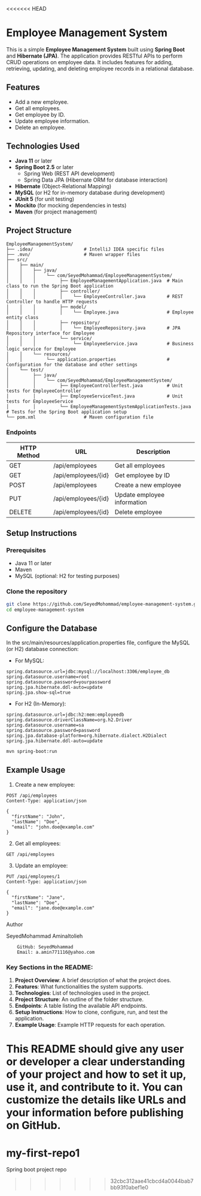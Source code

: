 <<<<<<< HEAD
# Employee Management System

This is a simple **Employee Management System** built using **Spring Boot** and **Hibernate (JPA)**. The application provides RESTful APIs to perform CRUD operations on employee data. It includes features for adding, retrieving, updating, and deleting employee records in a relational database.

## Features

- Add a new employee.
- Get all employees.
- Get employee by ID.
- Update employee information.
- Delete an employee.

## Technologies Used

- **Java 11** or later
- **Spring Boot 2.5** or later
    - Spring Web (REST API development)
    - Spring Data JPA (Hibernate ORM for database interaction)
- **Hibernate** (Object-Relational Mapping)
- **MySQL** (or H2 for in-memory database during development)
- **JUnit 5** (for unit testing)
- **Mockito** (for mocking dependencies in tests)
- **Maven** (for project management)

## Project Structure
```
EmployeeManagementSystem/
├── .idea/                   # IntelliJ IDEA specific files
├── .mvn/                    # Maven wrapper files
├── src/
│    ├── main/
│    │    ├── java/
│    │    │    └── com/SeyedMohammad/EmployeeManagementSystem/
│    │    │         ├── EmployeeManagementApplication.java  # Main class to run the Spring Boot application
│    │    │         ├── controller/
│    │    │         │    └── EmployeeController.java        # REST Controller to handle HTTP requests
│    │    │         ├── model/
│    │    │         │    └── Employee.java                  # Employee entity class
│    │    │         ├── repository/
│    │    │         │    └── EmployeeRepository.java        # JPA Repository interface for Employee
│    │    │         └── service/
│    │    │              └── EmployeeService.java           # Business logic service for Employee
│    │    └── resources/
│    │         └── application.properties                   # Configuration for the database and other settings
│    └── test/
│         ├── java/
│         │    └── com/SeyedMohammad/EmployeeManagementSystem/
│         │         ├── EmployeeControllerTest.java         # Unit tests for EmployeeController
│         │         ├── EmployeeServiceTest.java            # Unit tests for EmployeeService
│         │         └── EmployeeManagementSystemApplicationTests.java  # Tests for the Spring Boot application setup
└── pom.xml                  # Maven configuration file
```


### Endpoints

| HTTP Method | URL               | Description                    |
| ----------- | ----------------- | ------------------------------ |
| GET         | /api/employees     | Get all employees               |
| GET         | /api/employees/{id} | Get employee by ID              |
| POST        | /api/employees     | Create a new employee           |
| PUT         | /api/employees/{id} | Update employee information     |
| DELETE      | /api/employees/{id} | Delete employee                 |

## Setup Instructions

### Prerequisites

- Java 11 or later
- Maven
- MySQL (optional: H2 for testing purposes)

### Clone the repository

```bash
git clone https://github.com/SeyedMohommad/employee-management-system.git
cd employee-management-system
```

## Configure the Database

In the src/main/resources/application.properties file, configure the MySQL (or H2) database connection:
 - For MySQL:
```
spring.datasource.url=jdbc:mysql://localhost:3306/employee_db
spring.datasource.username=root
spring.datasource.password=yourpassword
spring.jpa.hibernate.ddl-auto=update
spring.jpa.show-sql=true
```
 - For H2 (In-Memory):
```
spring.datasource.url=jdbc:h2:mem:employeedb
spring.datasource.driverClassName=org.h2.Driver
spring.datasource.username=sa
spring.datasource.password=password
spring.jpa.database-platform=org.hibernate.dialect.H2Dialect
spring.jpa.hibernate.ddl-auto=update
```
```bash
mvn spring-boot:run
```

## Example Usage
1. Create a new employee:
```
POST /api/employees
Content-Type: application/json

{
  "firstName": "John",
  "lastName": "Doe",
  "email": "john.doe@example.com"
}

```
2. Get all employees:
```
GET /api/employees
```
3. Update an employee:
```
PUT /api/employees/1
Content-Type: application/json

{
  "firstName": "Jane",
  "lastName": "Doe",
  "email": "jane.doe@example.com"
}
```

Author

SeyedMohammad Aminaltolieh 
```
    GitHub: SeyedMohammad
    Email: a.amin771116@yahoo.com
```


### Key Sections in the README:
1. **Project Overview**: A brief description of what the project does.
2. **Features**: What functionalities the system supports.
3. **Technologies**: List of technologies used in the project.
4. **Project Structure**: An outline of the folder structure.
5. **Endpoints**: A table listing the available API endpoints.
6. **Setup Instructions**: How to clone, configure, run, and test the application.
7. **Example Usage**: Example HTTP requests for each operation.


This README should give any user or developer a clear understanding of your project and how to set it up, use it, and contribute to it. You can customize the details like URLs and your information before publishing on GitHub.
=======
# my-first-repo1
Spring boot project repo
>>>>>>> 32cbc312aae41cbcd4a0044bab7bb93f0abef1e0
